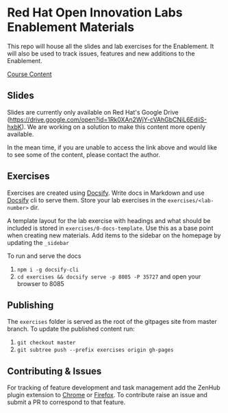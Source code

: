 # Red Hat Open Innovation Labs Enablement Materials
This repo will house all the slides and lab exercises for the Enablement. It will also be used to track issues, features and new additions to the Enablement.

[Course Content](https://logandonley.github.io/enablement-docs/#/)

## Slides
Slides are currently only available on Red Hat's Google Drive (https://drive.google.com/open?id=1Rk0XAn2WjY-cVAhGbCNiL6EdiiS-hxbK). We are working on a solution to make this content more openly available.

In the mean time, if you are unable to access the link above and would like to see some of the content, please contact the author.


## Exercises
Exercises are created using [Docsify](https://docsify.js.org/#/). Write docs in Markdown and use [Docsify](https://github.com/QingWei-Li/docsify-cli) cli to serve them. Store your lab exercises in the `exercises/<lab-number>` dir.

A template layout for the lab exercise with headings and what should be included is stored in `exercises/0-docs-template`. Use this as a base point when creating new materials. Add items to the sidebar on the homepage by updating the `_sidebar`

To run and serve the docs
1. `npm i -g docsify-cli`
2. `cd exercises && docsify serve -p 8085 -P 35727` and open your browser to 8085

## Publishing
The `exercises` folder is served as the root of the gitpages site from master branch. To update the published content run:
1. `git checkout master`
2. `git subtree push --prefix exercises origin gh-pages`


## Contributing & Issues
For tracking of feature development and task management add the ZenHub plugin extension to [Chrome](https://chrome.google.com/webstore/detail/zenhub-for-github/ogcgkffhplmphkaahpmffcafajaocjbd) or [Firefox](https://www.zenhub.com/extension). 
To contribute raise an issue and submit a PR to correspond to that feature.